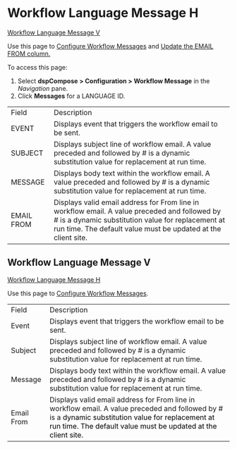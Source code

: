 # Workflow Language Message H

[Workflow Language Message V](#Workflow_Language1)

<div class="use">

Use this page to [Configure Workflow
Messages](../Config/Configure_Workflow_Messages.htm) and [Update the
EMAIL FROM column.](../Config/Update_the_EMAIL_FROM_Column.htm)

</div>

To access this page:

1.  Select <span style="font-weight: bold;">dspCompose \> Configuration
    \> Workflow Message</span> in the *Navigation* pane.
2.  Click <span style="font-weight: bold;">Messages</span> for
    a LANGUAGE
ID.

|            |                                                                                                                                                                                                                      |
| ---------- | -------------------------------------------------------------------------------------------------------------------------------------------------------------------------------------------------------------------- |
| Field      | Description                                                                                                                                                                                                          |
| EVENT      | Displays event that triggers the workflow email to be sent.                                                                                                                                                          |
| SUBJECT    | Displays subject line of workflow email. A value preceded and followed by \# is a dynamic substitution value for replacement at run time.                                                                            |
| MESSAGE    | Displays body text within the workflow email. A value preceded and followed by \# is a dynamic substitution value for replacement at run time.                                                                       |
| EMAIL FROM | Displays valid email address for From line in workflow email. A value preceded and followed by \# is a dynamic substitution value for replacement at run time. The default value must be updated at the client site. |

## <span id="Workflow_Language1"></span>Workflow Language Message V

[Workflow Language Message H](Workflow_Language_Message_H.htm)

<div class="use">

Use this page to [Configure Workflow
Messages](../Config/Configure_Workflow_Messages.htm).

</div>

|            |                                                                                                                                                                                                                                                           |
| ---------- | --------------------------------------------------------------------------------------------------------------------------------------------------------------------------------------------------------------------------------------------------------- |
| Field      | Description                                                                                                                                                                                                                                               |
| Event      | Displays event that triggers the workflow email to be sent.                                                                                                                                                                                               |
| Subject    | Displays subject line of workflow email. A value preceded and followed by \# is a dynamic substitution value for replacement at run time.                                                                                                                 |
| Message    | Displays body text within the workflow email. A value preceded and followed by \# is a dynamic substitution value for replacement at run time.                                                                                                            |
| Email From | Displays valid email address for From line in workflow email. A value preceded and followed by \# is a <span style="color: #000000;">dynamic substitution value for replacement at run time. The default value must be updated at the client site.</span> |
